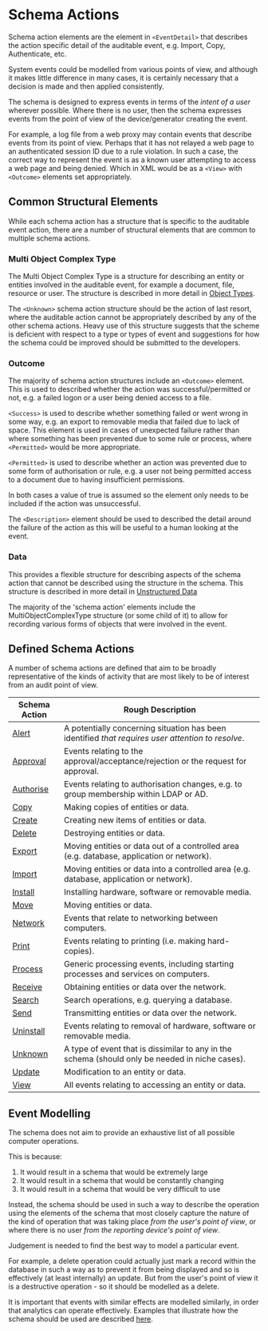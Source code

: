 # Schema Actions
Schema action elements are the element in `<EventDetail>` that describes the action specific detail of the auditable event, e.g. Import, Copy, Authenticate, etc.

System events could be modelled from various points of view, and although it makes little difference in many cases, it is certainly necessary that a decision is made and then applied consistently.
 
The schema is designed to express events in terms of the *intent of a user* wherever possible. Where there is no user, then the schema expresses events from the point of view of the device/generator creating the event.

For example, a log file from a web proxy may contain events that describe events from its point of view. Perhaps that it has not relayed a web page to an authenticated session ID due to a rule violation. In such a case, the correct way to represent the event is as a known user attempting to access a web page and being denied. Which in XML would be as a `<View>` with `<Outcome>` elements set appropriately.

## Common Structural Elements
While each schema action has a structure that is specific to the auditable event action, there are a number of structural elements that are common to multiple schema actions.

### Multi Object Complex Type
The Multi Object Complex Type is a structure for describing an entity or entities involved in the auditable event, for example a document, file, resource or user. The structure is described in more detail in [Object Types](../objectTypes/README.md).

The `<Unknown>` schema action structure should be the action of last resort, where the auditable action cannot be appropriately described by any of the other schema actions. Heavy use of this structure suggests that the scheme is deficient with respect to a type or types of event and suggestions for how the schema could be improved should be submitted to the developers.

### Outcome
The majority of schema action structures include an `<Outcome>` element. This is used to described whether the action was successful/permitted or not, e.g. a failed logon or a user being denied access to a file.

`<Success>` is used to describe whether something failed or went wrong in some way, e.g. an export to removable media that failed due to lack of space. This element is used in cases of unexpected failure rather than where something has been prevented due to some rule or process, where `<Permitted>` would be more appropriate.

`<Permitted>` is used to describe whether an action was prevented due to some form of authorisation or rule, e.g. a user not being permitted access to a document due to having insufficient permissions.

In both cases a value of true is assumed so the element only needs to be included if the action was unsuccessful.

The `<Description>` element should be used to described the detail around the failure of the action as this will be useful to a human looking at the event.

### Data
This provides a flexible structure for describing aspects of the schema action that cannot be described using the structure in the schema. This structure is described in more detail in [Unstructured Data](../unstructuredData.md)

The majority of the 'schema action' elements include the MultiObjectComplexType structure (or some child of it) to allow for recording various forms of objects that were involved in the event.

## Defined Schema Actions
A number of schema actions are defined that aim to be broadly representative of the kinds of activity that are most likely to be of interest from an audit point of view.

| Schema Action                    | Rough Description                                                                                           |
|----------------------------------|-------------------------------------------------------------------------------------------------------------|
| [Alert](alert.md)                | A potentially concerning situation has been identified *that requires user attention to resolve*.           |
| [Approval](approval.md)          | Events relating to the approval/acceptance/rejection or the request for approval.                           |
| [Authorise](authorise.md)        | Events relating to authorisation changes, e.g. to group membership within LDAP or AD.                       |
| [Copy](copyMove.md)              | Making copies of entities or data.                                                                          |
| [Create](createViewDelete.md)    | Creating new items of entities or data.                                                                     |
| [Delete](createViewDelete.md)    | Destroying entities or data.                                                                                |
| [Export](importExport.md)        | Moving entities or data out of a controlled area (e.g. database, application or network).                   |
| [Import](importExport.md)        | Moving entities or data into a controlled area (e.g. database, application or network).                     |
| [Install](installUninstall.md)   | Installing hardware, software or removable media.                                                           |
| [Move](copyMove.md)              | Moving entities or data.                                                                                    |
| [Network](network.md)            | Events that relate to networking between computers.                                                         |
| [Print](printing.md)             | Events relating to printing (i.e. making hard-copies).                                                      |
| [Process](process.md)            | Generic processing events, including starting processes and services on computers.                          |
| [Receive](sendReceive.md)        | Obtaining entities or data over the network.                                                                |
| [Search](search.md)              | Search operations, e.g. querying a database.                                                                |
| [Send](sendReceive.md)           | Transmitting entities or data over the network.                                                             |
| [Uninstall](installUninstall.md) | Events relating to removal of hardware, software or removable media.                                        |
| [Unknown](unknown.md)            | A type of event that is dissimilar to any in the schema (should only be needed in niche cases).             |
| [Update](update.md)              | Modification to an entity or data.                                                                          |
| [View](createViewDelete.md)      | All events relating to accessing an entity or data.                                                         |

## Event Modelling
The schema does not aim to provide an exhaustive list of all possible computer operations.

This is because:

1. It would result in a schema that would be extremely large
1. It would result in a schema that would be constantly changing
1. It would result in a schema that would be very difficult to use
 
Instead, the schema should be used in such a way to describe the operation using the elements of the schema that most closely capture the nature of the kind of operation that was taking place *from the user's point of view*, or where there is no user *from the reporting device's point of view*. 

Judgement is needed to find the best way to model a particular event.

For example, a delete operation could actually just mark a record within the database in such a way as to prevent it from being displayed and so is effectively (at least internally) an update. But from the user's point of view it is a destructive operation - so it should be modelled as a delete.
 
It is important that events with similar effects are modelled similarly, in order that analytics can operate effectively. Examples that illustrate how the schema should be used are described [here](../eventModelling.md). 
